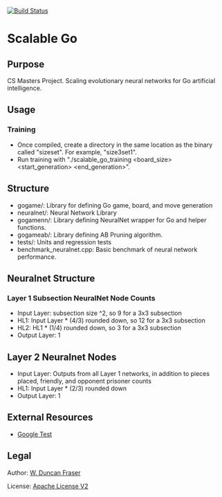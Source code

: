 [![Build Status](https://travis-ci.org/wduncanfraser/scalable_go.svg?branch=master)](https://travis-ci.org/wduncanfraser/scalable_go)

# Scalable Go
## Purpose
CS Masters Project. Scaling evolutionary neural networks for Go artificial intelligence.

## Usage
### Training
+   Once compiled, create a directory in the same location as the binary called "size<board size>set<set number>". For example, "size3set1".
+   Run training with "./scalable_go_training <board_size> <set> <start_generation> <end_generation>".

## Structure
+   gogame/: Library for defining Go game, board, and move generation
+   neuralnet/: Neural Network Library
+   gogamenn/: Library defining NeuralNet wrapper for Go and helper functions.
+   gogameab/: Library defining AB Pruning algorithm.
+   tests/: Units and regression tests
+   benchmark_neuralnet.cpp: Basic benchmark of neural network performance.

## Neuralnet Structure
### Layer 1 Subsection NeuralNet Node Counts
+ Input Layer: subsection size ^2, so 9 for a 3x3 subsection
+ HL1: Input Layer * (4/3) rounded down, so 12 for a 3x3 subsection
+ HL2: HL1 * (1/4) rounded down, so 3 for a 3x3 subsection
+ Output Layer: 1

## Layer 2 Neuralnet Nodes
+ Input Layer: Outputs from all Layer 1 networks, in addition to pieces placed, friendly, and opponent prisoner counts
+ HL1: Input Layer * (2/3) rounded down
+ Output Layer: 1

## External Resources
+   [Google Test](https://github.com/google/googletest)

## Legal
Author: [W. Duncan Fraser](duncan@wduncanfraser.com)

License: [Apache License V2](LICENSE)
